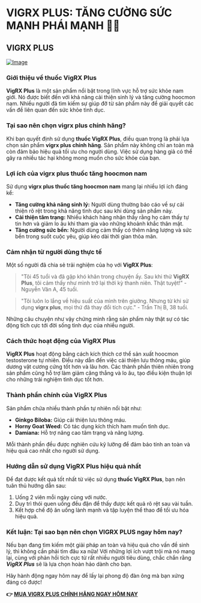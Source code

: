 # VIGRX PLUS: TĂNG CƯỜNG SỨC MẠNH PHÁI MẠNH 💪✨

## VIGRX PLUS

[![Image](https://www2.sellhealth.com/63/vigrxplus_pills_md.jpg)](https://gchaffi.com/kZkI9go9)

### Giới thiệu về thuốc VigRX Plus

**VigRX Plus** là một sản phẩm nổi bật trong lĩnh vực hỗ trợ sức khỏe nam giới. Nó được biết đến với khả năng cải thiện sinh lý và tăng cường hoocmon nam. Nhiều người đã tìm kiếm sự giúp đỡ từ sản phẩm này để giải quyết các vấn đề liên quan đến sức khỏe tình dục.

### Tại sao nên chọn vigrx plus chính hãng?

Khi bạn quyết định sử dụng **thuốc VigRX Plus**, điều quan trọng là phải lựa chọn sản phẩm **vigrx plus chính hãng**. Sản phẩm này không chỉ an toàn mà còn đảm bảo hiệu quả tối ưu cho người dùng. Việc sử dụng hàng giả có thể gây ra nhiều tác hại không mong muốn cho sức khỏe của bạn.

### Lợi ích của vigrx plus thuốc tăng hoocmon nam

Sử dụng **vigrx plus thuốc tăng hoocmon nam** mang lại nhiều lợi ích đáng kể:

- **Tăng cường khả năng sinh lý:** Người dùng thường báo cáo về sự cải thiện rõ rệt trong khả năng tình dục sau khi dùng sản phẩm này.
- **Cải thiện tâm trạng:** Nhiều khách hàng nhận thấy rằng họ cảm thấy tự tin hơn và giảm lo âu khi tham gia vào những khoảnh khắc thân mật.
- **Tăng cường sức bền:** Người dùng cảm thấy có thêm năng lượng và sức bền trong suốt cuộc yêu, giúp kéo dài thời gian thỏa mãn.

### Cảm nhận từ người dùng thực tế

Một số người đã chia sẻ trải nghiệm của họ với **VigRX Plus**:

> "Tôi 45 tuổi và đã gặp khó khăn trong chuyện ấy. Sau khi thử **VigRX Plus**, tôi cảm thấy như mình trở lại thời kỳ thanh niên. Thật tuyệt!" - Nguyễn Văn A, 45 tuổi.

> "Tôi luôn lo lắng về hiệu suất của mình trên giường. Nhưng từ khi sử dụng **vigrx plus**, mọi thứ đã thay đổi tích cực." - Trần Thị B, 38 tuổi.

Những câu chuyện như vậy chứng minh rằng sản phẩm này thật sự có tác động tích cực tới đời sống tình dục của nhiều người.

### Cách thức hoạt động của VigRX Plus

**VigRX Plus** hoạt động bằng cách kích thích cơ thể sản xuất hoocmon testosterone tự nhiên. Điều này dẫn đến việc cải thiện lưu thông máu, giúp dương vật cương cứng tốt hơn và lâu hơn. Các thành phần thiên nhiên trong sản phẩm cũng hỗ trợ làm giảm căng thẳng và lo âu, tạo điều kiện thuận lợi cho những trải nghiệm tình dục tốt hơn.

### Thành phần chính của VigRX Plus

Sản phẩm chứa nhiều thành phần tự nhiên nổi bật như:

- **Ginkgo Biloba:** Giúp cải thiện lưu thông máu.
- **Horny Goat Weed:** Có tác dụng kích thích ham muốn tình dục.
- **Damiana:** Hỗ trợ nâng cao tâm trạng và năng lượng.

Mỗi thành phần đều được nghiên cứu kỹ lưỡng để đảm bảo tính an toàn và hiệu quả cao nhất cho người sử dụng.

### Hướng dẫn sử dụng VigRX Plus hiệu quả nhất

Để đạt được kết quả tốt nhất từ việc sử dụng **thuốc VigRX Plus**, bạn nên tuân thủ hướng dẫn sau:

1. Uống 2 viên mỗi ngày cùng với nước.
2. Duy trì thói quen uống đều đặn để thấy được kết quả rõ rệt sau vài tuần.
3. Kết hợp chế độ ăn uống lành mạnh và tập luyện thể thao để tối ưu hóa hiệu quả.

### Kết luận: Tại sao bạn nên chọn VIGRX PLUS ngay hôm nay?

Nếu bạn đang tìm kiếm một giải pháp an toàn và hiệu quả cho vấn đề sinh lý, thì không cần phải tìm đâu xa nữa! Với những lợi ích vượt trội mà nó mang lại, cùng với phản hồi tích cực từ rất nhiều người tiêu dùng, chắc chắn rằng ***VigRX Plus*** sẽ là lựa chọn hoàn hảo dành cho bạn.

Hãy hành động ngay hôm nay để lấy lại phong độ đàn ông mà bạn xứng đáng có được!



**👉 [MUA VIGRX PLUS CHÍNH HÃNG NGAY HÔM NAY](https://gchaffi.com/kZkI9go9)**
